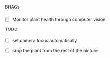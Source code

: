 BHAGs
#####
 * [ ] Monitor plant health through computer vision

TODO
####
 * [ ] set camera focus automatically
 * [ ] crop the plant from the rest of the picture

